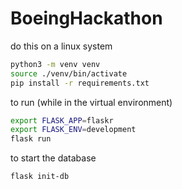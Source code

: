 # BoeingHackathon

do this on a linux system
```sh
python3 -m venv venv
source ./venv/bin/activate
pip install -r requirements.txt
```

to run (while in the virtual environment)
```sh
export FLASK_APP=flaskr
export FLASK_ENV=development
flask run
```

to start the database
```sh
flask init-db
```
